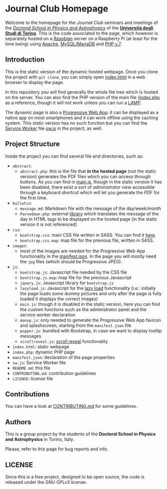 # Journal Club Homepage

Welcome to the homepage for the _Journal Club_ seminars and meetings of the [_Doctoral School in Physics and Astrophysics_](http://dottorato.ph.unito.it/) of the [**Universit&agrave; degli Studi di Torino**](https://www.unito.it/). This is the code associated to the page, which however is separately hosted on a [Raspbian](https://www.raspberrypi.org/downloads/raspbian/) server on a Raspberry Pi (at least for the time being) using [Apache](https://httpd.apache.org/), [MySQL/MariaDB](https://mariadb.org/) and [PHP v.7](http://www.php.net/).

## Introduction

This is the static version of the dynamic hosted webpage. Once you clone the project with `git clone`, you can simply open [index.html](https://gitlab.com/phd-torino-physics/jc-homepage/blob/master/index.html) in a web browser to display the page.

In this repository you will find generally the whole file tree which is hosted on the server. You can also find the PHP version of the main file ([index.php](https://gitlab.com/phd-torino-physics/jc-homepage/blob/master/index.php) as a reference, though it will not work unless you can run a [LAMP](https://en.wikipedia.org/wiki/LAMP_(software_bundle)).

The dynamic page is also a [Progressive Web App](https://developers.google.com/web/progressive-web-apps/): it can be displayed as a native app on most smartphones and it can work offline using the caching system. This static version has no such function but you can find the [Service Worker](https://developers.google.com/web/fundamentals/primers/service-workers/) file [sw.js](https://gitlab.com/phd-torino-physics/jc-homepage/blob/master/sw.js) in the project, as well.

## Project Structure

Inside the project you can find several file and directories, such as:

- `abstract`:
  - `abstract.php`: this is the file that **in the hosted page** (not the static version) generates the PDF files which you can access through buttons. As you can find in [main.js](https://gitlab.com/phd-torino-physics/jc-homepage/blob/master/js/main.js), though in the static version it has been disabled, there exist a sort of _administrator view_ accessible through a keyboard shortcut which will let you generate the PDF for the first time.
- `bulletin`:
  - `message.md`: Markdown file with the message of the day/week/month
  - `Parsedown.php`: external [library](http://parsedown.org/) which translates the message of the day in HTML tags to be displayed on the hosted page (in the static version it is not referenced)
- `css`:
  - `bootstrap.css`: main CSS file written in SASS. You can find it [here](https://getbootstrap.com/).
  - `bootstrap.css.map`: map file for the previous file, written in SASS.
- `images`:
  - most of the images are needed for the Progressive Web App functionality in the [manifest.json](https://developers.google.com/web/fundamentals/web-app-manifest/). In the page you will mostly need the `jpg` files (which should be Progressive JPEG).
- `js`:
  - `bootstrap.js`: Javascript file needed by the CSS file
  - `bootstrap.js.map`: map file for the previous Javascript
  - `jquery.js`: Javascript library for `bootstrap.js`
  - `lazyload.js`: Javascript for the [lazy load](https://appelsiini.net/projects/lazyload/) functionality (i.e.: initially the page loads some dummy pictures and only after the page is fully loaded it displays the correct images)
  - `main.js`: though it is disabled in the static version, here you can find the custom functions such as the administrator panel and the service worker declaration
  - `manup.js`: only needed to generate the Progressive Web App favicon and splashscreen, starting from the `manifest.json` file
  - `popper.js`: bundled with Bootstrap, in case we want to display tooltip messages
  - `scrollreveal.js`: [scroll reveal](https://scrollrevealjs.org/) functionality
- `index.html`: static webpage
- `index.php`: dynamic PHP page
- `manifest.json`: declaration of the page properties
- `sw.js`: Service Worker file
- `README.md`: this file
- `CONTRIBUTING.md`: contribution guidelines
- `LICENSE`: license file

## Contributions

You can have a look at [CONTRIBUTING.md](https://gitlab.com/phd-torino-physics/jc-homepage/blob/master/CONTRIBUTING.md) for some guidelines.

## Authors

This is a group project by the students of the **Doctoral School in Physics and Astrophysics** in Torino, Italy.

Please, refer to this page for bug reports and info.

## LICENSE

Since this is a free project, designed to be open source, the code is released
under the GNU GPLv3 license.
